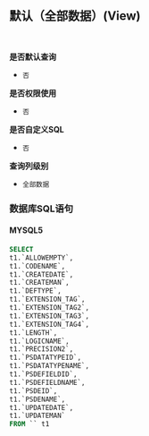 ## 默认（全部数据）(View) <!-- {docsify-ignore-all} -->



<br>
<p class="panel-title"><b>是否默认查询</b></p>

* `否`

<p class="panel-title"><b>是否权限使用</b></p>

* `否`

<p class="panel-title"><b>是否自定义SQL</b></p>

* `否`

<p class="panel-title"><b>查询列级别</b></p>

* `全部数据`




### 数据库SQL语句

#### MYSQL5

```sql
SELECT
t1.`ALLOWEMPTY`,
t1.`CODENAME`,
t1.`CREATEDATE`,
t1.`CREATEMAN`,
t1.`DEFTYPE`,
t1.`EXTENSION_TAG`,
t1.`EXTENSION_TAG2`,
t1.`EXTENSION_TAG3`,
t1.`EXTENSION_TAG4`,
t1.`LENGTH`,
t1.`LOGICNAME`,
t1.`PRECISION2`,
t1.`PSDATATYPEID`,
t1.`PSDATATYPENAME`,
t1.`PSDEFIELDID`,
t1.`PSDEFIELDNAME`,
t1.`PSDEID`,
t1.`PSDENAME`,
t1.`UPDATEDATE`,
t1.`UPDATEMAN`
FROM `` t1 


```
